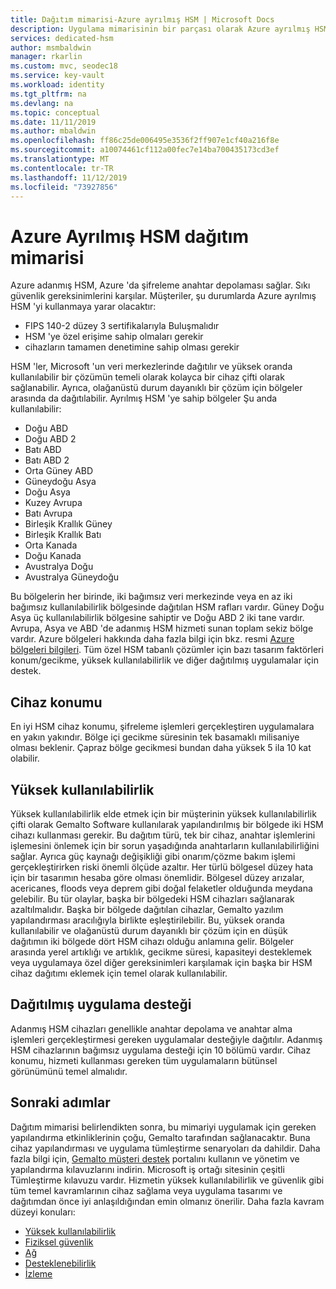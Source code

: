```yaml
---
title: Dağıtım mimarisi-Azure ayrılmış HSM | Microsoft Docs
description: Uygulama mimarisinin bir parçası olarak Azure ayrılmış HSM kullanırken temel tasarım konuları
services: dedicated-hsm
author: msmbaldwin
manager: rkarlin
ms.custom: mvc, seodec18
ms.service: key-vault
ms.workload: identity
ms.tgt_pltfrm: na
ms.devlang: na
ms.topic: conceptual
ms.date: 11/11/2019
ms.author: mbaldwin
ms.openlocfilehash: ff86c25de006495e3536f2ff907e1cf40a216f8e
ms.sourcegitcommit: a10074461cf112a00fec7e14ba700435173cd3ef
ms.translationtype: MT
ms.contentlocale: tr-TR
ms.lasthandoff: 11/12/2019
ms.locfileid: "73927856"
---
```

# <a name="azure-dedicated-hsm-deployment-architecture"></a>Azure Ayrılmış HSM dağıtım mimarisi

Azure adanmış HSM, Azure 'da şifreleme anahtar depolaması sağlar. Sıkı güvenlik gereksinimlerini karşılar. Müşteriler, şu durumlarda Azure ayrılmış HSM 'yi kullanmaya yarar olacaktır:

* FIPS 140-2 düzey 3 sertifikalarıyla Buluşmalıdır
* HSM 'ye özel erişime sahip olmaları gerekir
* cihazların tamamen denetimine sahip olması gerekir

HSM 'ler, Microsoft 'un veri merkezlerinde dağıtılır ve yüksek oranda kullanılabilir bir çözümün temeli olarak kolayca bir cihaz çifti olarak sağlanabilir. Ayrıca, olağanüstü durum dayanıklı bir çözüm için bölgeler arasında da dağıtılabilir. Ayrılmış HSM 'ye sahip bölgeler Şu anda kullanılabilir:

* Doğu ABD
* Doğu ABD 2
* Batı ABD
* Batı ABD 2
* Orta Güney ABD
* Güneydoğu Asya
* Doğu Asya
* Kuzey Avrupa
* Batı Avrupa
* Birleşik Krallık Güney
* Birleşik Krallık Batı
* Orta Kanada
* Doğu Kanada
* Avustralya Doğu
* Avustralya Güneydoğu

Bu bölgelerin her birinde, iki bağımsız veri merkezinde veya en az iki bağımsız kullanılabilirlik bölgesinde dağıtılan HSM rafları vardır. Güney Doğu Asya üç kullanılabilirlik bölgesine sahiptir ve Doğu ABD 2 iki tane vardır. Avrupa, Asya ve ABD 'de adanmış HSM hizmeti sunan toplam sekiz bölge vardır. Azure bölgeleri hakkında daha fazla bilgi için bkz. resmi [Azure bölgeleri bilgileri](https://azure.microsoft.com/global-infrastructure/regions/).
Tüm özel HSM tabanlı çözümler için bazı tasarım faktörleri konum/gecikme, yüksek kullanılabilirlik ve diğer dağıtılmış uygulamalar için destek.

## <a name="device-location"></a>Cihaz konumu

En iyi HSM cihaz konumu, şifreleme işlemleri gerçekleştiren uygulamalara en yakın yakındır. Bölge içi gecikme süresinin tek basamaklı milisaniye olması beklenir. Çapraz bölge gecikmesi bundan daha yüksek 5 ila 10 kat olabilir.

## <a name="high-availability"></a>Yüksek kullanılabilirlik

Yüksek kullanılabilirlik elde etmek için bir müşterinin yüksek kullanılabilirlik çifti olarak Gemalto Software kullanılarak yapılandırılmış bir bölgede iki HSM cihazı kullanması gerekir. Bu dağıtım türü, tek bir cihaz, anahtar işlemlerini işlemesini önlemek için bir sorun yaşadığında anahtarların kullanılabilirliğini sağlar. Ayrıca güç kaynağı değişikliği gibi onarım/çözme bakım işlemi gerçekleştirirken riski önemli ölçüde azaltır. Her türlü bölgesel düzey hata için bir tasarımın hesaba göre olması önemlidir. Bölgesel düzey arızalar, acericanes, floods veya deprem gibi doğal felaketler olduğunda meydana gelebilir. Bu tür olaylar, başka bir bölgedeki HSM cihazları sağlanarak azaltılmalıdır. Başka bir bölgede dağıtılan cihazlar, Gemalto yazılım yapılandırması aracılığıyla birlikte eşleştirilebilir. Bu, yüksek oranda kullanılabilir ve olağanüstü durum dayanıklı bir çözüm için en düşük dağıtımın iki bölgede dört HSM cihazı olduğu anlamına gelir. Bölgeler arasında yerel artıklığı ve artıklık, gecikme süresi, kapasiteyi desteklemek veya uygulamaya özel diğer gereksinimleri karşılamak için başka bir HSM cihaz dağıtımı eklemek için temel olarak kullanılabilir.

## <a name="distributed-application-support"></a>Dağıtılmış uygulama desteği

Adanmış HSM cihazları genellikle anahtar depolama ve anahtar alma işlemleri gerçekleştirmesi gereken uygulamalar desteğiyle dağıtılır. Adanmış HSM cihazlarının bağımsız uygulama desteği için 10 bölümü vardır. Cihaz konumu, hizmeti kullanması gereken tüm uygulamaların bütünsel görünümünü temel almalıdır.

## <a name="next-steps"></a>Sonraki adımlar

Dağıtım mimarisi belirlendikten sonra, bu mimariyi uygulamak için gereken yapılandırma etkinliklerinin çoğu, Gemalto tarafından sağlanacaktır. Buna cihaz yapılandırması ve uygulama tümleştirme senaryoları da dahildir. Daha fazla bilgi için, [Gemalto müşteri destek](https://supportportal.gemalto.com/csm/) portalını kullanın ve yönetim ve yapılandırma kılavuzlarını indirin. Microsoft iş ortağı sitesinin çeşitli Tümleştirme kılavuzu vardır.
Hizmetin yüksek kullanılabilirlik ve güvenlik gibi tüm temel kavramlarının cihaz sağlama veya uygulama tasarımı ve dağıtımdan önce iyi anlaşıldığından emin olmanız önerilir.
Daha fazla kavram düzeyi konuları:

* [Yüksek kullanılabilirlik](high-availability.md)
* [Fiziksel güvenlik](physical-security.md)
* [Ağ](networking.md)
* [Desteklenebilirlik](supportability.md)
* [İzleme](monitoring.md)
